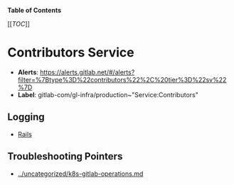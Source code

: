 <!-- MARKER: do not edit this section directly. Edit services/service-catalog.yml then run scripts/generate-docs -->

**Table of Contents**

[[_TOC_]]

#  Contributors Service
* **Alerts**: https://alerts.gitlab.net/#/alerts?filter=%7Btype%3D%22contributors%22%2C%20tier%3D%22sv%22%7D
* **Label**: gitlab-com/gl-infra/production~"Service:Contributors"

## Logging

* [Rails](/home/contributors/app/log/production.log)

## Troubleshooting Pointers

* [../uncategorized/k8s-gitlab-operations.md](../uncategorized/k8s-gitlab-operations.md)
<!-- END_MARKER -->


<!-- ## Summary -->

<!-- ## Architecture -->

<!-- ## Performance -->

<!-- ## Scalability -->

<!-- ## Availability -->

<!-- ## Durability -->

<!-- ## Security/Compliance -->

<!-- ## Monitoring/Alerting -->

<!-- ## Links to further Documentation -->

